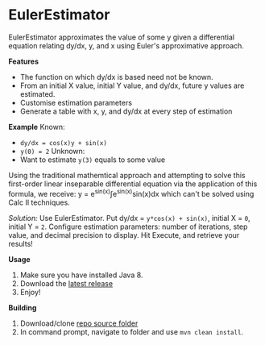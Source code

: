 # EulerEstimator
EulerEstimator approximates the value of some y given a differential equation relating dy/dx, y, and x using Euler's approximative approach.

**Features**
* The function on which dy/dx is based need not be known.
* From an initial X value, initial Y value, and dy/dx, future y values are estimated.
* Customise estimation parameters
* Generate a table with x, y, and dy/dx at every step of estimation

**Example**
Known:
* `dy/dx = cos(x)y + sin(x)`
* `y(0) = 2`
Unknown:
* Want to estimate `y(3)` equals to some value

Using the traditional mathemtical approach and attempting to solve this first-order linear inseparable differential equation via the application of this formula, we receive:
y = e<sup>sin(x)</sup>∫e<sup>sin(x)</sup>sin(x)dx
which can't be solved using Calc II techniques.

*Solution:* Use EulerEstimator. Put dy/dx = `y*cos(x) + sin(x)`, initial X = `0`, initial Y = `2`. Configure estimation parameters: number of iterations, step value, and decimal precision to display. Hit Execute, and retrieve your results!

**Usage**
1. Make sure you have installed Java 8.
2. Download the [latest release](https://github.com/A248/EulerEstimator/releases)
3. Enjoy!

**Building**

1. Download/clone [repo source folder](https://github.com/A248/EulerEstimator/tree/master/Estimator)
2. In command prompt, navigate to folder and use `mvn clean install`.
